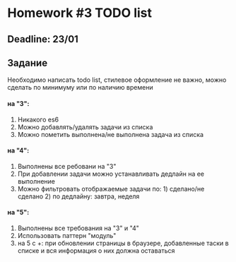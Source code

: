 # Homework #3 TODO list
## Deadline: 23/01
## Задание
Необходимо написать todo list, стилевое оформление не важно, можно сделать по минимуму или по наличию времени
#### на "3":
1. Никакого es6
1. Можно добавлять/удалять задачи из списка
1. Можно пометить выполнена/не выполнена задача из списка
#### на "4":
1. Выполнены все ребовани на "3"
1. При добавлении задачи можно устанавливать дедлайн на ее выполнение
1. Можно фильтровать отображаемые задачи по: 1) сделано/не сделано 2) по дедлайну: завтра, неделя
#### на "5":
1. Выполнены все требования на "3" и "4"
1. Использовать паттерн "модуль"
1. на 5 с +: при обновлении страницы в браузере, добавленные таски в списке и вся информация о них должна оставаться

